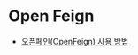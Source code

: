 # Open Feign

- [오픈페인(OpenFeign) 사용 방법](https://shirohoo.github.io/spring/spring-cloud/2022-01-04-open-feign/)
